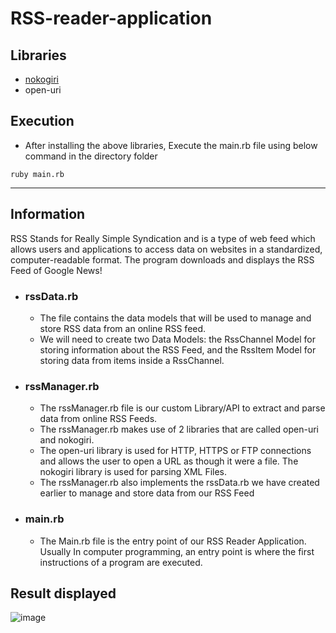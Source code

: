 # RSS-reader-application

## Libraries
+ [nokogiri](https://nokogiri.org/#installation)
+ open-uri

## Execution
+ After installing the above libraries, Execute the main.rb file using below command in the directory folder
```
ruby main.rb
```
___

## Information
RSS Stands for Really Simple Syndication and is a type of web feed which allows users and applications to access data on websites in a standardized, computer-readable format. The program downloads and displays the RSS Feed of Google News!
+ ### rssData.rb
     - The file contains the data models that will be used to manage and store RSS data from an online RSS feed.
     - We will need to create two Data Models:
      the RssChannel Model for storing information about the RSS Feed, and the RssItem Model for storing data from items inside a RssChannel.
+ ### rssManager.rb
     - The rssManager.rb file is our custom Library/API to extract and parse data from online RSS Feeds.
     - The rssManager.rb makes use of 2 libraries that are called open-uri and nokogiri.
     - The open-uri library is used for HTTP, HTTPS or FTP connections and allows the user to open a URL as though it were a file. The nokogiri library is used for parsing XML Files.
     - The rssManager.rb also implements the rssData.rb we have created earlier to manage and store data from our RSS Feed
+ ### main.rb
     - The Main.rb file is the entry point of our RSS Reader Application. Usually In computer programming, an entry point is where the first instructions of a program are executed.
     
## Result displayed
![image](https://user-images.githubusercontent.com/58819249/171253292-53d6fe26-70b6-4a9b-8dfd-f766b225866f.png)
